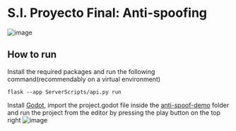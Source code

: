 # S.I. Proyecto Final: Anti-spoofing
![image](https://github.com/user-attachments/assets/0e29d186-027c-4efa-bb2e-13ed092c301e)
## How to run
Install the required packages and run the following command(recommendably on a virtual environment)
```
flask --app ServerScripts/api.py run
```
Install [Godot](https://godotengine.org/), import the project.godot file inside the [anti-spoof-demo](https://github.com/unaiLarra/SI_Proyecto_Final/tree/main/anti-spoof-demo) folder and run the project from the editor by pressing the play button on the top right
![image](https://github.com/user-attachments/assets/d5b20eef-3041-491c-bcaf-3d148ba833f9)

